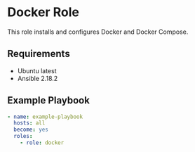 # Docker Role

 This role installs and configures Docker and Docker Compose.

## Requirements

- Ubuntu latest
- Ansible 2.18.2

## Example Playbook

```yaml
- name: example-playbook
  hosts: all
  become: yes
  roles:
    - role: docker
```
